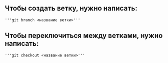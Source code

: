 ## Чтобы создать ветку, нужно написать:
    '''git branch <название ветки>'''
## Чтобы переключиться между ветками, нужно написать:
    '''git checkout <название ветки>'''